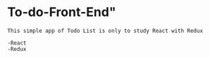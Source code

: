 # To-do-Front-End" 
    This simple app of Todo List is only to study React with Redux

    -React
    -Redux